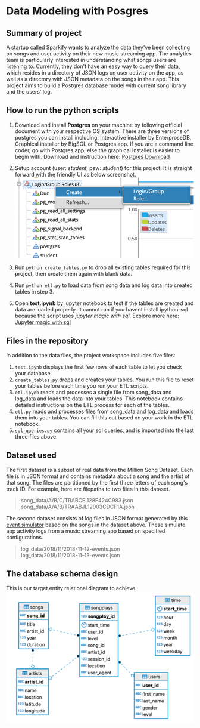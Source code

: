 
# Data Modeling with Posgres
## Summary of project
A startup called Sparkify wants to analyze the data they've been collecting on songs and user activity on their new music streaming app. The analytics team is particularly interested in understanding what songs users are listening to. Currently, they don't have an easy way to query their data, which resides in a directory of JSON logs on user activity on the app, as well as a directory with JSON metadata on the songs in their app.
This project aims to build a Postgres database model with current song library and the users' log.

## How to run the python scripts
1. Download and install **Postgres** on your machine by following official document with your respective OS system. There are three versions of postgres you can install including: Interactive installer by EnterproseDB, Graphical installer by BigSQL or Postgres.app. If you are a command line coder, go with Postgres.app; else the graphical installer is easier to begin with. Download and instruction here: [Postgres Download](https://www.postgresql.org/download)

2. Setup account (user: *student*, psw: *student*) for this project. It is straight forward with the friendly UI as below screenshot.
![User Setup](/images/UserSetup.png)

3. Run `python create_tables.py` to drop all existing tables required for this project, then create them again with blank data.

4. Run `python etl.py` to load data from song data and log data into created tables in step 3.

5. Open **test.ipynb** by jupyter notebook to test if the tables are created and data are loaded properly. It cannot run if you havent install ipython-sql because the script uses *jupyter magic with sql*. Explore more here: [Jupyter magic with sql](https://towardsdatascience.com/jupyter-magics-with-sql-921370099589)

## Files in the repository
In addition to the data files, the project workspace includes five files:
1. `test.ipynb` displays the first few rows of each table to let you check your database.
2. `create_tables.py` drops and creates your tables. You run this file to reset your tables before each time you run your ETL scripts.
3. `etl.ipynb` reads and processes a single file from song_data and log_data and loads the data into your tables. This notebook contains detailed instructions on the ETL process for each of the tables.
4. `etl.py` reads and processes files from song_data and log_data and loads them into your tables. You can fill this out based on your work in the ETL notebook.
5. `sql_queries.py` contains all your sql queries, and is imported into the last three files above.

## Dataset used
 The first dataset is a subset of real data from the Million Song Dataset. Each file is in JSON format and contains metadata about a song and the artist of that song. The files are partitioned by the first three letters of each song's track ID. For example, here are filepaths to two files in this dataset.
> song_data/A/B/C/TRABCEI128F424C983.json <br/>
 song_data/A/A/B/TRAABJL12903CDCF1A.json

The second dataset consists of log files in JSON format generated by this [event simulator](https://github.com/Interana/eventsim) based on the songs in the dataset above. These simulate app activity logs from a music streaming app based on specified configurations.
> log_data/2018/11/2018-11-12-events.json <br/>
log_data/2018/11/2018-11-13-events.json

## The database schema design
This is our target entity relational diagram to achieve.
![Sparkify ERD](/images/SparkifyERD.png)

